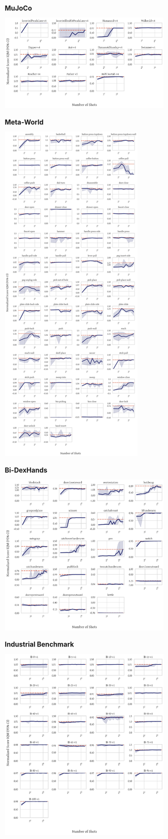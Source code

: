 ## MuJoCo

![](figures/mujoco_validation_0.png)


## Meta-World

![](figures/metaworld_validation_0.png)


## Bi-DexHands

![](figures/bidexhands_validation_0.png)


## Industrial Benchmark

![](figures/ib_validation_0.png)
